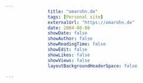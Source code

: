 ---
                title: "omarohn.de"
                tags: [Personal site]
                externalUrl: "https://omarohn.de"
                date: 2004-08-08
                showDate: false
                showAuthor: false
                showReadingTime: false
                showEdit: false
                showLikes: false
                showViews: false
                layoutBackgroundHeaderSpace: false
                ---
